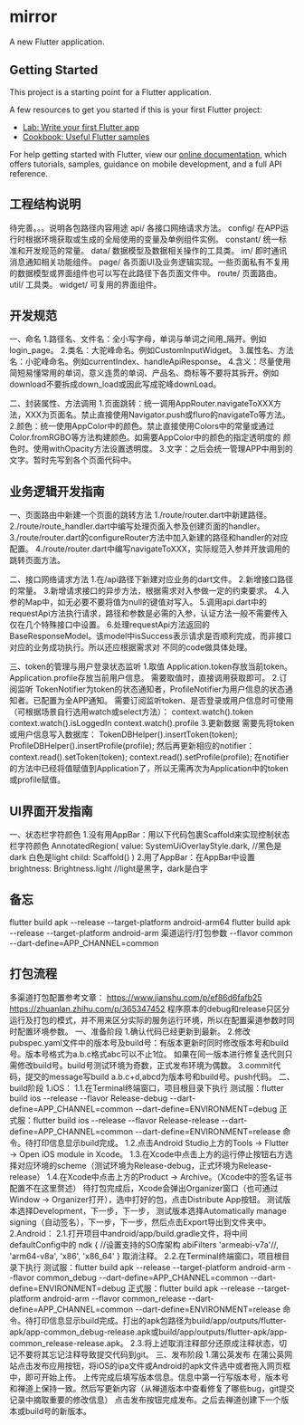 # mirror

A new Flutter application.

## Getting Started

This project is a starting point for a Flutter application.

A few resources to get you started if this is your first Flutter project:

- [Lab: Write your first Flutter app](https://flutter.dev/docs/get-started/codelab)
- [Cookbook: Useful Flutter samples](https://flutter.dev/docs/cookbook)

For help getting started with Flutter, view our
[online documentation](https://flutter.dev/docs), which offers tutorials,
samples, guidance on mobile development, and a full API reference.

## 工程结构说明
待完善。。。说明各包路径内容用途
api/        各接口网络请求方法。
config/     在APP运行时根据环境获取或生成的全局使用的变量及单例组件实例。
constant/   统一标准和开发规范的常量。
data/       数据模型及数据相关操作的工具类。
im/         即时通讯消息通知相关功能组件。
page/       各页面UI及业务逻辑实现。一些页面私有不复用的数据模型或界面组件也可以写在此路径下各页面文件中。
route/      页面路由。
util/       工具类。
widget/     可复用的界面组件。

## 开发规范
一、命名
  1.路径名、文件名：全小写字母，单词与单词之间用_隔开。例如login_page。
  2.类名：大驼峰命名。例如CustomInputWidget。
  3.属性名、方法名：小驼峰命名。例如currentIndex、handleApiResponse。
  4.含义：尽量使用简短易懂常用的单词，意义连贯的单词、产品名、商标等不要将其拆开。例如download不要拆成down_load或因此写成驼峰downLoad。

二、封装属性、方法调用
  1.页面跳转：统一调用AppRouter.navigateToXXX方法，XXX为页面名。禁止直接使用Navigator.push或fluro的navigateTo等方法。
  2.颜色：统一使用AppColor中的颜色。禁止直接使用Colors中的常量或通过Color.fromRGBO等方法构建颜色。如需要AppColor中的颜色的指定透明度的
  颜色时。使用withOpacity方法设置透明度。
  3.文字：之后会统一管理APP中用到的文字。暂时先写到各个页面代码中。

## 业务逻辑开发指南
一、页面路由中新建一个页面的跳转方法
  1./route/router.dart中新建路径。
  2./route/route_handler.dart中编写处理页面入参及创建页面的handler。
  3./route/router.dart的configureRouter方法中加入新建的路径和handler的对应配置。
  4./route/router.dart中编写navigateToXXX，实际规范入参并开放调用的跳转页面方法。

二、接口网络请求方法
  1.在/api路径下新建对应业务的dart文件。
  2.新增接口路径的常量。
  3.新增请求接口的异步方法，根据需求对入参做一定的约束要求。
  4.入参的Map中，如无必要不要将值为null的键值对写入。
  5.调用api.dart中的requestApi方法执行请求，路径和参数是必需的入参，认证方法一般不需要传入仅在几个特殊接口中设置。
  6.处理requestApi方法返回的BaseResponseModel。该model中isSuccess表示请求是否顺利完成，而非接口对应的业务成功执行。所以还应根据需求对
  不同的code做具体处理。

三、token的管理与用户登录状态监听
1.取值
  Application.token存放当前token。
  Application.profile存放当前用户信息。
  需要取值时，直接调用获取即可。
2.订阅监听
  TokenNotifier为token的状态通知者，ProfileNotifier为用户信息的状态通知者。已配置为全APP通知。
  需要订阅监听token、是否登录或用户信息时可使用（可根据场景自行选用watch或select方法）：
  context.watch<TokenNotifier>().token
  context.watch<TokenNotifier>().isLoggedIn
  context.watch<ProfileNotifier>().profile
3.更新数据
  需要先将token或用户信息写入数据库：
  TokenDBHelper().insertToken(token);
  ProfileDBHelper().insertProfile(profile);
  然后再更新相应的notifier：
  context.read<TokenNotifier>().setToken(token);
  context.read<ProfileNotifier>().setProfile(profile);
  在notifier的方法中已经将值赋值到Application了，所以无需再次为Application中的token或profile赋值。
  
## UI界面开发指南
一、状态栏字符颜色
  1.没有用AppBar：用以下代码包裹Scaffold来实现控制状态栏字符颜色
  AnnotatedRegion<SystemUiOverlayStyle>(
    value: SystemUiOverlayStyle.dark, //黑色是dark 白色是light
    child: Scaffold()
  )
  2.用了AppBar：在AppBar中设置brightness: Brightness.light //light是黑字，dark是白字
  
## 备忘
flutter build apk --release --target-platform android-arm64
flutter build apk --release --target-platform android-arm
渠道运行/打包参数
--flavor common --dart-define=APP_CHANNEL=common

## 打包流程
多渠道打包配置参考文章：
https://www.jianshu.com/p/ef86d6fafb25
https://zhuanlan.zhihu.com/p/365347452
程序原本的debug和release只区分运行及打包的模式，并不用来区分实际的服务运行环境，所以在配置渠道参数时同时配置环境参数。
一、准备阶段
  1.确认代码已经更新到最新。
  2.修改pubspec.yaml文件中的版本号及build号：有版本更新时同时修改版本号和build号。版本号格式为a.b.c格式abc可以不止1位。
  如果在同一版本进行修复迭代则只需修改build号。build号测试环境为奇数，正式发布环境为偶数。
  3.commit代码，提交的message写build a.b.c+d,abcd为版本号和build号。push代码。
二、build阶段
  1.iOS：
  1.1.在Terminal终端窗口，项目根目录下执行
  测试服：flutter build ios --release --flavor Release-debug --dart-define=APP_CHANNEL=common --dart-define=ENVIRONMENT=debug
  正式服：flutter build ios --release --flavor Release-release --dart-define=APP_CHANNEL=common --dart-define=ENVIRONMENT=release
  命令。待打印信息显示build完成。
  1.2.点击Android Studio上方的Tools → Flutter → Open iOS module in Xcode。
  1.3.在Xcode中点击上方的运行停止按钮右方选择对应环境的scheme（测试环境为Release-debug，正式环境为Release-release）
  1.4.在Xcode中点击上方的Product → Archive。（Xcode中的签名证书配置不在这里赘述）
  待打包完成后，Xcode会弹出Organizer窗口（也可通过Window → Organizer打开），选中打好的包，点击Distribute App按钮。
  测试版本选择Development，下一步，下一步，
  测试版本选择Automatically manage signing（自动签名），下一步，下一步，然后点击Export导出到文件夹中。
  2.Android：
  2.1.打开项目中android/app/build.gradle文件，将中间defaultConfig中的
     ndk {
         //设置支持的SO库架构
         abiFilters 'armeabi-v7a'//, 'arm64-v8a', 'x86', 'x86_64'
     }
  取消注释。
  2.2.在Terminal终端窗口，项目根目录下执行
  测试服：flutter build apk --release --target-platform android-arm --flavor common_debug --dart-define=APP_CHANNEL=common --dart-define=ENVIRONMENT=debug
  正式服：flutter build apk --release --target-platform android-arm --flavor common_release --dart-define=APP_CHANNEL=common --dart-define=ENVIRONMENT=release
  命令。待打印信息显示build完成。打出的apk包路径为build/app/outputs/flutter-apk/app-common_debug-release.apk或build/app/outputs/flutter-apk/app-common_release-release.apk。
  2.3.将上述取消注释部分还原成注释状态，切记不要将其忘记注释导致提交代码到git。
三、发布阶段
  1.蒲公英发布
  在蒲公英网站点击发布应用按钮，将iOS的ipa文件或Android的apk文件选中或者拖入网页框中，即可开始上传。
  上传完成后填写版本信息。信息中第一行写版本号，版本号和禅道上保持一致。然后写更新内容（从禅道版本中查看修复了哪些bug，git提交记录中摘取重要的修改信息）
  点击发布按钮完成发布。之后去禅道创建下一个版本或build号的新版本。
  